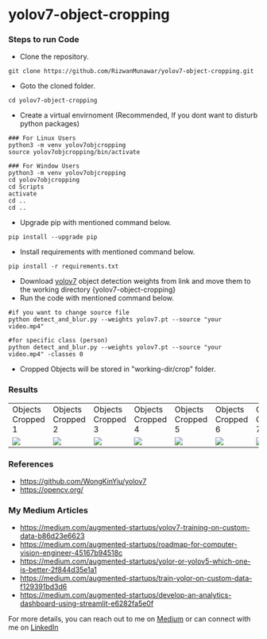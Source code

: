 # yolov7-object-cropping

### Steps to run Code
- Clone the repository.
```
git clone https://github.com/RizwanMunawar/yolov7-object-cropping.git
```
- Goto the cloned folder.
```
cd yolov7-object-cropping
```
- Create a virtual envirnoment (Recommended, If you dont want to disturb python packages)
```
### For Linux Users
python3 -m venv yolov7objcropping
source yolov7objcropping/bin/activate

### For Window Users
python3 -m venv yolov7objcropping
cd yolov7objcropping
cd Scripts
activate
cd ..
cd ..
```
- Upgrade pip with mentioned command below.
```
pip install --upgrade pip
```
- Install requirements with mentioned command below.
```
pip install -r requirements.txt
```
- Download [yolov7](https://github.com/WongKinYiu/yolov7/releases/download/v0.1/yolov7.pt) object detection weights from link and move them to the working directory {yolov7-object-cropping}
- Run the code with mentioned command below.
```
#if you want to change source file
python detect_and_blur.py --weights yolov7.pt --source "your video.mp4"

#for specific class (person)
python detect_and_blur.py --weights yolov7.pt --source "your video.mp4" -classes 0
```
- Cropped Objects will be stored in "working-dir/crop" folder.

### Results
<table>
  <tr>
    <td>Objects Cropped 1</td>
    <td>Objects Cropped 2</td>
    <td>Objects Cropped 3</td>
    <td>Objects Cropped 4</td>
    <td>Objects Cropped 5</td>
    <td>Objects Cropped 6</td>
    <td>Objects Cropped 7</td>
  </tr>
  <tr>
    <td><img src="https://user-images.githubusercontent.com/62513924/185807618-0d82e0ff-12f9-48b0-9c92-68f336acf621.jpg"></td>
     <td><img src="https://user-images.githubusercontent.com/62513924/185807623-ee024f23-a2ae-4560-b570-9d09ea773696.jpg"></td>
     <td><img src="https://user-images.githubusercontent.com/62513924/185807620-a3990460-2f88-45c3-9f17-0bd917574370.jpg"></td>
     <td><img src="https://user-images.githubusercontent.com/62513924/185807621-d53e3830-fe0c-43ca-af60-a285b2112cf8.jpg"></td>
     <td><img src="https://user-images.githubusercontent.com/62513924/185807624-0827eb80-2bf1-436d-ac38-c2cb864be9a2.jpg"></td>
     <td><img src="https://user-images.githubusercontent.com/62513924/185807625-18ddabec-90eb-40cc-8370-9ec603c2c14f.jpg"></td>
     <td><img src="https://user-images.githubusercontent.com/62513924/185807626-1f9299a5-9487-4c4a-ac21-76a43a8f146f.jpg"></td>
  </tr>
 </table>

 ### References
 - https://github.com/WongKinYiu/yolov7
 - https://opencv.org/
 
### My Medium Articles
- https://medium.com/augmented-startups/yolov7-training-on-custom-data-b86d23e6623
- https://medium.com/augmented-startups/roadmap-for-computer-vision-engineer-45167b94518c
- https://medium.com/augmented-startups/yolor-or-yolov5-which-one-is-better-2f844d35e1a1
- https://medium.com/augmented-startups/train-yolor-on-custom-data-f129391bd3d6
- https://medium.com/augmented-startups/develop-an-analytics-dashboard-using-streamlit-e6282fa5e0f

For more details, you can reach out to me on [Medium](https://chr043416.medium.com/) or can connect with me on [LinkedIn](https://www.linkedin.com/in/muhammadrizwanmunawar/)
